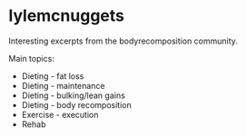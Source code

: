 # lylemcnuggets

Interesting excerpts from the bodyrecomposition community.

Main topics:
* Dieting - fat loss
* Dieting - maintenance
* Dieting - bulking/lean gains
* Dieting - body recomposition
* Exercise - execution
* Rehab
